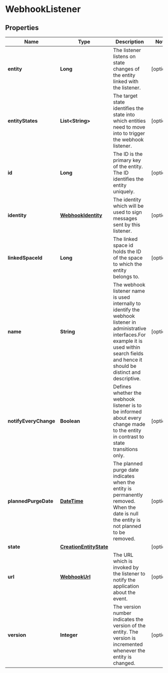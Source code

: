 
# WebhookListener

## Properties
Name | Type | Description | Notes
------------ | ------------- | ------------- | -------------
**entity** | **Long** | The listener listens on state changes of the entity linked with the listener. |  [optional]
**entityStates** | **List&lt;String&gt;** | The target state identifies the state into which entities need to move into to trigger the webhook listener. |  [optional]
**id** | **Long** | The ID is the primary key of the entity. The ID identifies the entity uniquely. |  [optional]
**identity** | [**WebhookIdentity**](WebhookIdentity.md) | The identity which will be used to sign messages sent by this listener. |  [optional]
**linkedSpaceId** | **Long** | The linked space id holds the ID of the space to which the entity belongs to. |  [optional]
**name** | **String** | The webhook listener name is used internally to identify the webhook listener in administrative interfaces.For example it is used within search fields and hence it should be distinct and descriptive. |  [optional]
**notifyEveryChange** | **Boolean** | Defines whether the webhook listener is to be informed about every change made to the entity in contrast to state transitions only. |  [optional]
**plannedPurgeDate** | [**DateTime**](DateTime.md) | The planned purge date indicates when the entity is permanently removed. When the date is null the entity is not planned to be removed. |  [optional]
**state** | [**CreationEntityState**](CreationEntityState.md) |  |  [optional]
**url** | [**WebhookUrl**](WebhookUrl.md) | The URL which is invoked by the listener to notify the application about the event. |  [optional]
**version** | **Integer** | The version number indicates the version of the entity. The version is incremented whenever the entity is changed. |  [optional]



